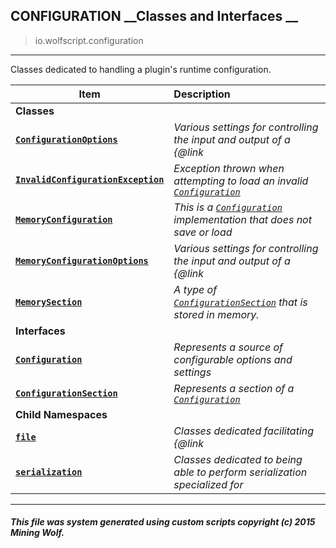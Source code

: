 ## CONFIGURATION __Classes and Interfaces __

>io.wolfscript.configuration

---

Classes dedicated to handling a plugin's runtime configuration.

Item | Description   
--- | :--- 
__Classes__|
__[`ConfigurationOptions`](ConfigurationOptions.md)__ | _Various settings for controlling the input and output of a {@link_ 
__[`InvalidConfigurationException`](InvalidConfigurationException.md)__ | _Exception thrown when attempting to load an invalid [`Configuration`](Configuration.md)_ 
__[`MemoryConfiguration`](MemoryConfiguration.md)__ | _This is a [`Configuration`](Configuration.md) implementation that does not save or load_ 
__[`MemoryConfigurationOptions`](MemoryConfigurationOptions.md)__ | _Various settings for controlling the input and output of a {@link_ 
__[`MemorySection`](MemorySection.md)__ | _A type of [`ConfigurationSection`](ConfigurationSection.md) that is stored in memory._ 
__Interfaces__|
__[`Configuration`](Configuration.md)__ | _Represents a source of configurable options and settings_ 
__[`ConfigurationSection`](ConfigurationSection.md)__ | _Represents a section of a [`Configuration`](Configuration.md)_ 
__Child Namespaces__|
__[`file`](file/0.md)__ | _Classes dedicated facilitating {@link_ 
__[`serialization`](serialization/0.md)__ | _Classes dedicated to being able to perform serialization specialized for_ 



---



##### This file was system generated using custom scripts copyright (c) 2015 Mining Wolf.
	

